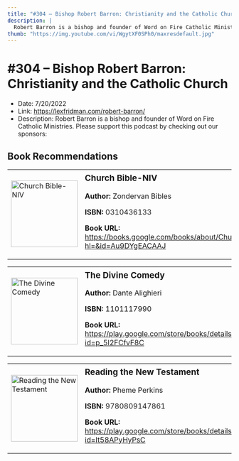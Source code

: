 ```yaml
---
title: "#304 – Bishop Robert Barron: Christianity and the Catholic Church"
description: |
  Robert Barron is a bishop and founder of Word on Fire Catholic Ministries. Please support this podcast by checking out our sponsors:"
thumb: "https://img.youtube.com/vi/WgytXF0SPh0/maxresdefault.jpg"
---
```


# #304 – Bishop Robert Barron: Christianity and the Catholic Church

  - Date: 7/20/2022
  - Link: https://lexfridman.com/robert-barron/
  - Description: Robert Barron is a bishop and founder of Word on Fire Catholic Ministries. Please support this podcast by checking out our sponsors:

## Book Recommendations

<table style="border: none;"><tr style="border: none;"><td style="border: none;"><img src="https://books.google.com/books/content?id=Au9DYgEACAAJ&printsec=frontcover&img=1&zoom=1&source=gbs_api" alt="Church Bible-NIV" width="150" style="vertical-align: top;"></td><td style="border: none; vertical-align: top;"><h3 style='margin-top: 5'>Church Bible-NIV</h3><p><strong>Author:</strong> Zondervan Bibles</p><p><strong>ISBN:</strong> 0310436133</p><p><strong>Book URL:</strong> <a href="https://books.google.com/books/about/Church_Bible_NIV.html?hl=&id=Au9DYgEACAAJ">https://books.google.com/books/about/Church_Bible_NIV.html?hl=&id=Au9DYgEACAAJ</a></p></td></tr></table>
<table style="border: none;"><tr style="border: none;"><td style="border: none;"><img src="https://books.google.com/books/content?id=p_5l2FCfvF8C&printsec=frontcover&img=1&zoom=1&edge=curl&source=gbs_api" alt="The Divine Comedy" width="150" style="vertical-align: top;"></td><td style="border: none; vertical-align: top;"><h3 style='margin-top: 5'>The Divine Comedy</h3><p><strong>Author:</strong> Dante Alighieri</p><p><strong>ISBN:</strong> 1101117990</p><p><strong>Book URL:</strong> <a href="https://play.google.com/store/books/details?id=p_5l2FCfvF8C">https://play.google.com/store/books/details?id=p_5l2FCfvF8C</a></p></td></tr></table>
<table style="border: none;"><tr style="border: none;"><td style="border: none;"><img src="https://books.google.com/books/content?id=It58APyHyPsC&printsec=frontcover&img=1&zoom=1&edge=curl&source=gbs_api" alt="Reading the New Testament" width="150" style="vertical-align: top;"></td><td style="border: none; vertical-align: top;"><h3 style='margin-top: 5'>Reading the New Testament</h3><p><strong>Author:</strong> Pheme Perkins</p><p><strong>ISBN:</strong> 9780809147861</p><p><strong>Book URL:</strong> <a href="https://play.google.com/store/books/details?id=It58APyHyPsC">https://play.google.com/store/books/details?id=It58APyHyPsC</a></p></td></tr></table>

